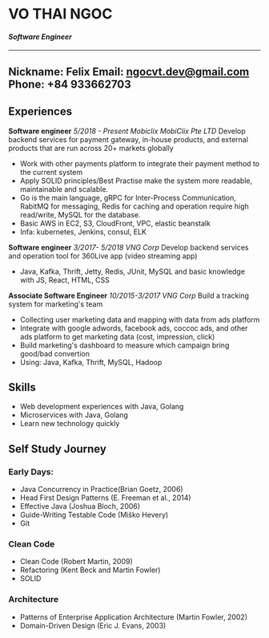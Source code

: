 # VO THAI NGOC
#### *Software Engineer*
---
Nickname: Felix
Email: ngocvt.dev@gmail.com
Phone: +84 933662703
---
## Experiences
**Software engineer**  *5/2018 - Present*
*Mobiclix MobiClix Pte LTD*
Develop backend services for payment gateway, in-house products, and external products that are run across 20+ markets globally
- Work with other payments platform to integrate their payment method to the current system
- Apply SOLID principles/Best Practise make the system more readable, maintainable and scalable.
- Go is the main language, gRPC for Inter-Process Communication, RabitMQ for messaging, Redis for caching and operation require high read/write, MySQL for the database.
- Basic AWS in EC2, S3, CloudFront, VPC, elastic beanstalk
- Infa: kubernetes, Jenkins, consul, ELK

**Software engineer**  *3/2017- 5/2018*
*VNG Corp*
Develop backend services and operation tool for 360Live app (video streaming app)
- Java, Kafka, Thrift, Jetty, Redis, JUnit, MySQL and basic knowledge with JS, React, HTML, CSS

**Associate Software Engineer** *10/2015-3/2017*
*VNG Corp* 
Build a tracking system for marketing's team
- Collecting user marketing data and mapping with data from ads platform
- Integrate with google adwords, facebook ads, coccoc ads, and other ads platform to get marketing data (cost, impression, click)
- Build marketing's dashboard to measure which campaign bring good/bad convertion
- Using: Java, Kafka, Thrift, MySQL, Hadoop

## Skills
- Web development experiences with Java, Golang
- Microservices with Java, Golang
- Learn new technology quickly

## Self Study Journey
### Early Days: 
- Java Concurrency in Practice(Brian Goetz, 2006)
- Head First Design Patterns (E. Freeman et al., 2014)
- Effective Java (Joshua Bloch, 2006)
- Guide-Writing Testable Code (Miško Hevery)
- Git
### Clean Code
- Clean Code (Robert Martin, 2009)
- Refactoring (Kent Beck and Martin Fowler)
- SOLID
### Architecture
- Patterns of Enterprise Application Architecture (Martin Fowler, 2002)
- Domain-Driven Design (Eric J. Evans, 2003)
